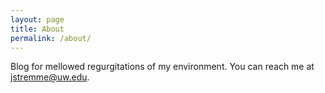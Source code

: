 ```yaml
---
layout: page
title: About
permalink: /about/
---
```


Blog for mellowed regurgitations of my environment.  You can reach me at jstremme@uw.edu.
